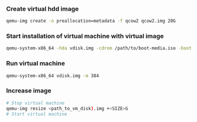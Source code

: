 
### Create virtual hdd image
```bash
qemu-img create -o preallocation=metadata -f qcow2 qcow2.img 20G
```

### Start installation of virtual machine with virtual image
```bash
qemu-system-x86_64 -hda vdisk.img -cdrom /path/to/boot-media.iso -boot d -m 384
```

### Run virtual machine
```bash
qemu-system-x86_64 vdisk.img -m 384
```

### Increase image
```bash
# Stop virtual machine
qemu-img resize <path_to_vm_disk).img +<SIZE>G
# Start virtual machine
```
